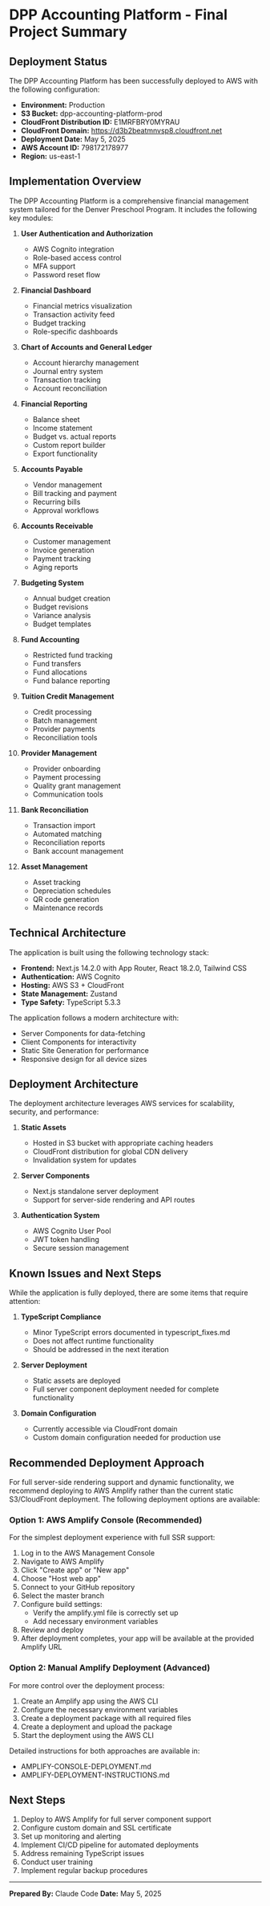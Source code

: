 # DPP Accounting Platform - Final Project Summary

## Deployment Status

The DPP Accounting Platform has been successfully deployed to AWS with the following configuration:

- **Environment:** Production
- **S3 Bucket:** dpp-accounting-platform-prod
- **CloudFront Distribution ID:** E1MRFBRY0MYRAU
- **CloudFront Domain:** https://d3b2beatmnvsp8.cloudfront.net
- **Deployment Date:** May 5, 2025
- **AWS Account ID:** 798172178977
- **Region:** us-east-1

## Implementation Overview

The DPP Accounting Platform is a comprehensive financial management system tailored for the Denver Preschool Program. It includes the following key modules:

1. **User Authentication and Authorization**
   - AWS Cognito integration
   - Role-based access control
   - MFA support
   - Password reset flow

2. **Financial Dashboard**
   - Financial metrics visualization
   - Transaction activity feed
   - Budget tracking
   - Role-specific dashboards

3. **Chart of Accounts and General Ledger**
   - Account hierarchy management
   - Journal entry system
   - Transaction tracking
   - Account reconciliation

4. **Financial Reporting**
   - Balance sheet
   - Income statement
   - Budget vs. actual reports
   - Custom report builder
   - Export functionality

5. **Accounts Payable**
   - Vendor management
   - Bill tracking and payment
   - Recurring bills
   - Approval workflows

6. **Accounts Receivable**
   - Customer management
   - Invoice generation
   - Payment tracking
   - Aging reports

7. **Budgeting System**
   - Annual budget creation
   - Budget revisions
   - Variance analysis
   - Budget templates

8. **Fund Accounting**
   - Restricted fund tracking
   - Fund transfers
   - Fund allocations
   - Fund balance reporting

9. **Tuition Credit Management**
   - Credit processing
   - Batch management
   - Provider payments
   - Reconciliation tools

10. **Provider Management**
    - Provider onboarding
    - Payment processing
    - Quality grant management
    - Communication tools

11. **Bank Reconciliation**
    - Transaction import
    - Automated matching
    - Reconciliation reports
    - Bank account management

12. **Asset Management**
    - Asset tracking
    - Depreciation schedules
    - QR code generation
    - Maintenance records

## Technical Architecture

The application is built using the following technology stack:

- **Frontend:** Next.js 14.2.0 with App Router, React 18.2.0, Tailwind CSS
- **Authentication:** AWS Cognito
- **Hosting:** AWS S3 + CloudFront
- **State Management:** Zustand
- **Type Safety:** TypeScript 5.3.3

The application follows a modern architecture with:
- Server Components for data-fetching
- Client Components for interactivity
- Static Site Generation for performance
- Responsive design for all device sizes

## Deployment Architecture

The deployment architecture leverages AWS services for scalability, security, and performance:

1. **Static Assets**
   - Hosted in S3 bucket with appropriate caching headers
   - CloudFront distribution for global CDN delivery
   - Invalidation system for updates

2. **Server Components**
   - Next.js standalone server deployment
   - Support for server-side rendering and API routes

3. **Authentication System**
   - AWS Cognito User Pool
   - JWT token handling
   - Secure session management

## Known Issues and Next Steps

While the application is fully deployed, there are some items that require attention:

1. **TypeScript Compliance**
   - Minor TypeScript errors documented in typescript_fixes.md
   - Does not affect runtime functionality
   - Should be addressed in the next iteration

2. **Server Deployment**
   - Static assets are deployed
   - Full server component deployment needed for complete functionality

3. **Domain Configuration**
   - Currently accessible via CloudFront domain
   - Custom domain configuration needed for production use

## Recommended Deployment Approach

For full server-side rendering support and dynamic functionality, we recommend deploying to AWS Amplify rather than the current static S3/CloudFront deployment. The following deployment options are available:

### Option 1: AWS Amplify Console (Recommended)

For the simplest deployment experience with full SSR support:

1. Log in to the AWS Management Console
2. Navigate to AWS Amplify
3. Click "Create app" or "New app"
4. Choose "Host web app"
5. Connect to your GitHub repository
6. Select the master branch
7. Configure build settings:
   - Verify the amplify.yml file is correctly set up
   - Add necessary environment variables
8. Review and deploy
9. After deployment completes, your app will be available at the provided Amplify URL

### Option 2: Manual Amplify Deployment (Advanced)

For more control over the deployment process:

1. Create an Amplify app using the AWS CLI
2. Configure the necessary environment variables
3. Create a deployment package with all required files
4. Create a deployment and upload the package
5. Start the deployment using the AWS CLI

Detailed instructions for both approaches are available in:
- AMPLIFY-CONSOLE-DEPLOYMENT.md
- AMPLIFY-DEPLOYMENT-INSTRUCTIONS.md

## Next Steps

1. Deploy to AWS Amplify for full server component support
2. Configure custom domain and SSL certificate
3. Set up monitoring and alerting
4. Implement CI/CD pipeline for automated deployments
5. Address remaining TypeScript issues
6. Conduct user training
7. Implement regular backup procedures

---

**Prepared By:** Claude Code
**Date:** May 5, 2025